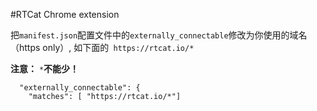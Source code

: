 #RTCat Chrome extension

把`manifest.json`配置文件中的`externally_connectable`修改为你使用的域名（https only）, 如下面的` https://rtcat.io/*`  

**注意：** `*`**不能少！**

```
  "externally_connectable": {
    "matches": [ "https://rtcat.io/*"]
```